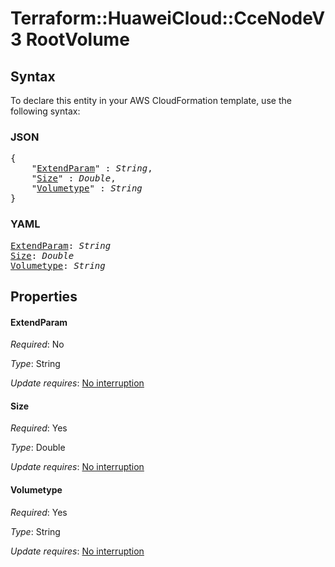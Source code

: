# Terraform::HuaweiCloud::CceNodeV3 RootVolume

## Syntax

To declare this entity in your AWS CloudFormation template, use the following syntax:

### JSON

<pre>
{
    "<a href="#extendparam" title="ExtendParam">ExtendParam</a>" : <i>String</i>,
    "<a href="#size" title="Size">Size</a>" : <i>Double</i>,
    "<a href="#volumetype" title="Volumetype">Volumetype</a>" : <i>String</i>
}
</pre>

### YAML

<pre>
<a href="#extendparam" title="ExtendParam">ExtendParam</a>: <i>String</i>
<a href="#size" title="Size">Size</a>: <i>Double</i>
<a href="#volumetype" title="Volumetype">Volumetype</a>: <i>String</i>
</pre>

## Properties

#### ExtendParam

_Required_: No

_Type_: String

_Update requires_: [No interruption](https://docs.aws.amazon.com/AWSCloudFormation/latest/UserGuide/using-cfn-updating-stacks-update-behaviors.html#update-no-interrupt)

#### Size

_Required_: Yes

_Type_: Double

_Update requires_: [No interruption](https://docs.aws.amazon.com/AWSCloudFormation/latest/UserGuide/using-cfn-updating-stacks-update-behaviors.html#update-no-interrupt)

#### Volumetype

_Required_: Yes

_Type_: String

_Update requires_: [No interruption](https://docs.aws.amazon.com/AWSCloudFormation/latest/UserGuide/using-cfn-updating-stacks-update-behaviors.html#update-no-interrupt)

